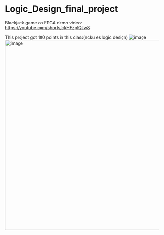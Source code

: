 # Logic_Design_final_project
Blackjack game on FPGA
demo video:
https://youtube.com/shorts/ckHFzplQJw8

This project got 100 points in this class(ncku es logic design)
![image](https://github.com/es-xccc/Logic_Design_final_project/assets/44687588/c5fc0357-8885-4718-a051-24b033be604e)
<img width="621" alt="image" src="https://github.com/es-xccc/Logic_Design_final_project/assets/44687588/2a270ab8-3fe0-4bd7-bed9-9d31cf07bd2c">

